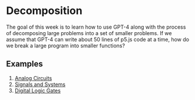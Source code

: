 # Decomposition

The goal of this week is to learn how to use GPT-4 along with the process of decomposing large problems into a set of smaller problems.
If we assume that GPT-4 can write about 50 lines of p5.js code at
a time, how do we break a large program into smaller functions?

## Examples

1. [Analog Circuits](./02a-decomposition-analog.md)
2. [Signals and Systems](./02a-decomposition-analog.md)
3. [Digital Logic Gates](./02c-decomposition-logic-gates.md)